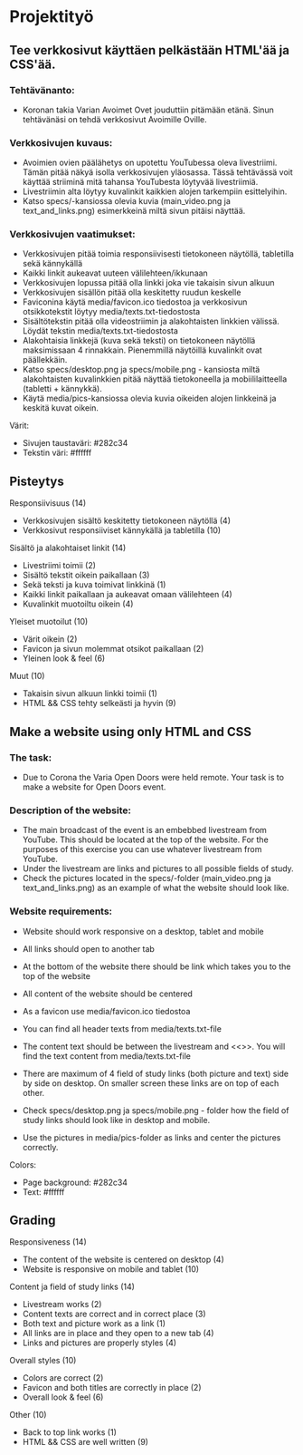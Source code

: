# Projektityö

## Tee verkkosivut käyttäen pelkästään HTML'ää ja CSS'ää.

### Tehtävänanto:

* Koronan takia Varian Avoimet Ovet jouduttiin pitämään etänä. Sinun tehtävänäsi on tehdä verkkosivut Avoimille Oville.

### Verkkosivujen kuvaus:

* Avoimien ovien päälähetys on upotettu YouTubessa oleva livestriimi. Tämän pitää näkyä isolla verkkosivujen yläosassa. Tässä tehtävässä voit käyttää striiminä mitä tahansa YouTubesta löytyvää livestriimiä. 
* Livestriimin alta löytyy kuvalinkit kaikkien alojen tarkempiin esittelyihin.
* Katso specs/-kansiossa olevia kuvia (main_video.png ja text_and_links.png) esimerkkeinä miltä sivun pitäisi näyttää.

### Verkkosivujen vaatimukset:

* Verkkosivujen pitää toimia responsiivisesti tietokoneen näytöllä, tabletilla sekä kännykällä
* Kaikki linkit aukeavat uuteen välilehteen/ikkunaan 
* Verkkosivujen lopussa pitää olla linkki joka vie takaisin sivun alkuun
* Verkkosivujen sisällön pitää olla keskitetty ruudun keskelle
* Faviconina käytä media/favicon.ico tiedostoa ja verkkosivun otsikkotekstit löytyy media/texts.txt-tiedostosta
* Sisältötekstin pitää olla videostriimin ja alakohtaisten linkkien välissä. Löydät tekstin media/texts.txt-tiedostosta
* Alakohtaisia linkkejä (kuva sekä teksti) on tietokoneen näytöllä maksimissaan 4 rinnakkain. Pienemmillä näytöillä kuvalinkit ovat päällekkäin. 
* Katso specs/desktop.png ja specs/mobile.png - kansiosta miltä alakohtaisten kuvalinkkien pitää näyttää tietokoneella ja mobiililaitteella (tabletti + kännykkä).
* Käytä media/pics-kansiossa olevia kuvia oikeiden alojen linkkeinä ja keskitä kuvat oikein. 

Värit:
* Sivujen taustaväri: #282c34 
* Tekstin väri: #ffffff

## Pisteytys

Responsiivisuus (14)
* Verkkosivujen sisältö keskitetty tietokoneen näytöllä (4)
* Verkkosivut responsiiviset kännykällä ja tabletilla (10)

Sisältö ja alakohtaiset linkit (14)
* Livestriimi toimii (2)
* Sisältö tekstit oikein paikallaan (3)
* Sekä teksti ja kuva toimivat linkkinä (1)
* Kaikki linkit paikallaan ja aukeavat omaan välilehteen (4)
* Kuvalinkit muotoiltu oikein (4)

Yleiset muotoilut (10)
* Värit oikein (2)
* Favicon ja sivun molemmat otsikot paikallaan (2)
* Yleinen look & feel (6)

Muut (10)
* Takaisin sivun alkuun linkki toimii (1)
* HTML && CSS tehty selkeästi ja hyvin (9)

## Make a website using only HTML and CSS

### The task:

* Due to Corona the Varia Open Doors were held remote. Your task is to make a website for Open Doors event.

### Description of the website:

* The main broadcast of the event is an embebbed livestream from YouTube. This should be located at the top of the website. For the purposes of this exercise you can use whatever livestream from YouTube.
* Under the livestream are links and pictures to all possible fields of study. 
* Check the pictures located in the specs/-folder  (main_video.png ja text_and_links.png) as an example of what the website should look like.

### Website requirements:

* Website should work responsive on a desktop, tablet and mobile 
* All links should open to another tab
* At the bottom of the website there should be link which takes you to the top of the website
* All content of the website should be centered
* As a favicon use media/favicon.ico tiedostoa
* You can find all header texts from media/texts.txt-file
* The content text should be between the livestream and <<>>. You will find the text content from media/texts.txt-file

* There are maximum of 4 field of study links (both picture and text) side by side on desktop. On smaller screen these links are on top of each other. 

* Check specs/desktop.png ja specs/mobile.png - folder how the field of study links should look like in desktop and mobile. 
* Use the pictures in media/pics-folder as links and center the pictures correctly.

Colors:
* Page background: #282c34 
* Text: #ffffff

## Grading

Responsiveness (14)
* The content of the website is centered on desktop (4)
* Website is responsive on mobile and tablet (10)

Content ja field of study links (14)
* Livestream works (2)
* Content texts are correct and in correct place (3)
* Both text and picture work as a link (1)
* All links are in place and they open to a new tab (4)
* Links and pictures are properly styles (4)

Overall styles (10)
* Colors are correct (2)
* Favicon and both titles are correctly in place (2)
* Overall look & feel (6)

Other (10)
* Back to top link works (1)
* HTML && CSS are well written (9)